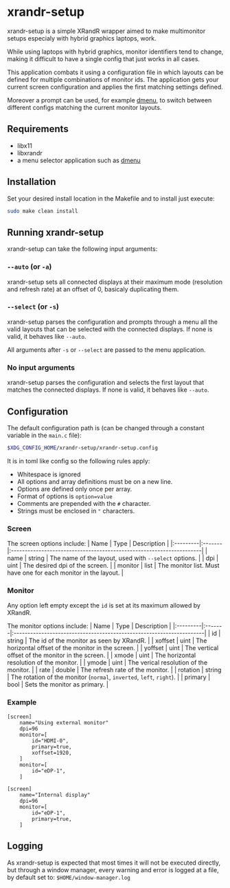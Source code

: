 # xrandr-setup
xrandr-setup is a simple XRandR wrapper aimed to make multimonitor
setups especialy with hybrid graphics laptops, work.

While using laptops with hybrid graphics, monitor identifiers tend to
change, making it difficult to have a single config that just works
in all cases.

This application combats it using a configuration file in which layouts
can be defined for multiple combinations of monitor ids. The application
gets your current screen configuration and applies the first matching
settings defined.

Moreover a prompt can be used, for example [dmenu](https://tools.suckless.org/dmenu/),
to switch between different configs matching the current monitor layouts.

## Requirements

- libx11
- libxrandr
- a menu selector application such as [dmenu](https://tools.suckless.org/dmenu/)

## Installation
Set your desired install location in the Makefile and to install just execute:
```bash
sudo make clean install
```

## Running xrandr-setup

xrandr-setup can take the following input arguments:

### `--auto` (or `-a`)
xrandr-setup sets all connected displays at their maximum mode (resolution and refresh rate)
at an offset of 0, basicaly duplicating them.

### `--select` (or `-s`)
xrandr-setup parses the configuration and prompts through a menu all the valid layouts that
can be selected with the connected displays. If none is valid, it behaves like `--auto`.

All arguments after `-s` or `--select` are passed to the menu application.

### No input arguments
xrandr-setup parses the configuration and selects the first layout that matches the connected
displays. If none is valid, it behaves like `--auto`.

## Configuration

The default configuration path is (can be changed through a constant variable in the `main.c` file):
```bash
$XDG_CONFIG_HOME/xrandr-setup/xrandr-setup.config
```

It is in toml like config so the following rules apply:
- Whitespace is ignored
- All options and array definitions must be on a new line.
- Options are defined only once per array.
- Format of options is `option=value`
- Comments are prepended with the `#` character.
- Strings must be enclosed in `"` characters.

### Screen

The screen options include:
| Name     | Type   | Description                                                          |
|:---------|:-------|:---------------------------------------------------------------------|
| name     | string | The name of the layout, used with `--select` options.                |
| dpi      | uint   | The desired dpi of the screen.                                       |
| monitor  | list   | The monitor list. Must have one for each monitor in the layout.      |

### Monitor

Any option left empty except the `id` is set at its maximum allowed by XRandR.

The monitor options include:
| Name     | Type   | Description                                                          |
|:---------|:-------|:---------------------------------------------------------------------|
| id       | string | The id of the monitor as seen by XRandR.                             |
| xoffset  | uint   | The horizontal offset of the monitor in the screen.                  |
| yoffset  | uint   | The vertical offset of the monitor in the screen.                    |
| xmode    | uint   | The horizontal resolution of the monitor.                            |
| ymode    | uint   | The verical resolution of the monitor.                               |
| rate     | double | The refresh rate of the monitor.                                     |
| rotation | string | The rotation of the monitor (`normal`, `inverted`, `left`, `right`). |
| primary  | bool   | Sets the monitor as primary.                                         |

### Example
```
[screen]
    name="Using external monitor"
    dpi=96
    monitor=[
        id="HDMI-0",
        primary=true,
        xoffset=1920,
    ]
    monitor=[
        id="eDP-1",
    ]

[screen]
    name="Internal display"
    dpi=96
    monitor=[
        id="eDP-1",
        primary=true,
    ]
```

## Logging
As xrandr-setup is expected that most times it will not be executed directly, but through
a window manager, every warning and error is logged at a file, by default set to:
`$HOME/window-manager.log`
